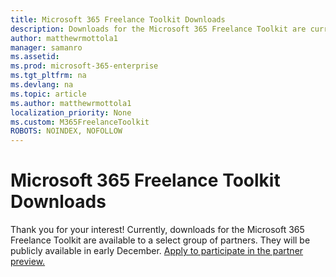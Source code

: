 ```yaml
---
title: Microsoft 365 Freelance Toolkit Downloads 
description: Downloads for the Microsoft 365 Freelance Toolkit are currently only available to select customers.
author: matthewrmottola1
manager: samanro
ms.assetid: 
ms.prod: microsoft-365-enterprise
ms.tgt_pltfrm: na
ms.devlang: na
ms.topic: article
ms.author: matthewrmottola1
localization_priority: None 
ms.custom: M365FreelanceToolkit
ROBOTS: NOINDEX, NOFOLLOW
---
```

Microsoft 365 Freelance Toolkit Downloads
=========================================

Thank you for your interest! Currently, downloads for the Microsoft 365 Freelance Toolkit are available to a select group of partners. They will be publicly available in early December. [Apply to participate in the partner preview.](https://forms.office.com/Pages/ResponsePage.aspx?id=v4j5cvGGr0GRqy180BHbRyFR4rWSfFFLorGIaWbYznpUQU1LUDJCQUE0T1BIUFdFRlIwWUg3N1BXTy4u)